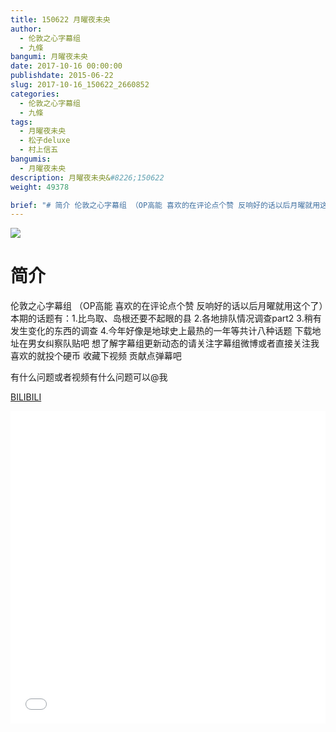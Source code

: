 ```yaml
---
title: 150622 月曜夜未央
author: 
  - 伦敦之心字幕组
  - 九條
bangumi: 月曜夜未央
date: 2017-10-16 00:00:00
publishdate: 2015-06-22
slug: 2017-10-16_150622_2660852
categories: 
  - 伦敦之心字幕组
  - 九條
tags: 
  - 月曜夜未央
  - 松子deluxe
  - 村上信五
bangumis: 
  - 月曜夜未央
description: 月曜夜未央&#8226;150622
weight: 49378

brief: "# 简介 伦敦之心字幕组 （OP高能 喜欢的在评论点个赞 反响好的话以后月曜就用这个了）本期的话题有：1.比鸟取、岛根还要不起眼的县 2.各地排队情况调查part2 3.稍有发生变化的东西的调查 4.今年好像是地球史上最热的一年等共计八种话题 下载地址在男女纠察队贴吧 想了解字幕组更新动态的请关注字幕组微博或者直接关注我 喜欢的就投个硬币 收藏下视频 贡献点弹幕吧 有什么问题或者视频有什么问题可以@我"
---
```


![](https://i.imgur.com/muw0FEt.jpg)

# 简介  
伦敦之心字幕组 （OP高能 喜欢的在评论点个赞 反响好的话以后月曜就用这个了）本期的话题有：1.比鸟取、岛根还要不起眼的县 2.各地排队情况调查part2 3.稍有发生变化的东西的调查 4.今年好像是地球史上最热的一年等共计八种话题 下载地址在男女纠察队贴吧 想了解字幕组更新动态的请关注字幕组微博或者直接关注我 喜欢的就投个硬币 收藏下视频 贡献点弹幕吧


有什么问题或者视频有什么问题可以@我

  [BILIBILI](https://www.bilibili.com/video/av2660852/)


<div class="vcontainer">  <iframe class='video' src="//www.bilibili.com/blackboard/player.html?aid=2660852" width="100%" height="500" frameborder="0" allowfullscreen="allowfullscreen"></iframe></div>
